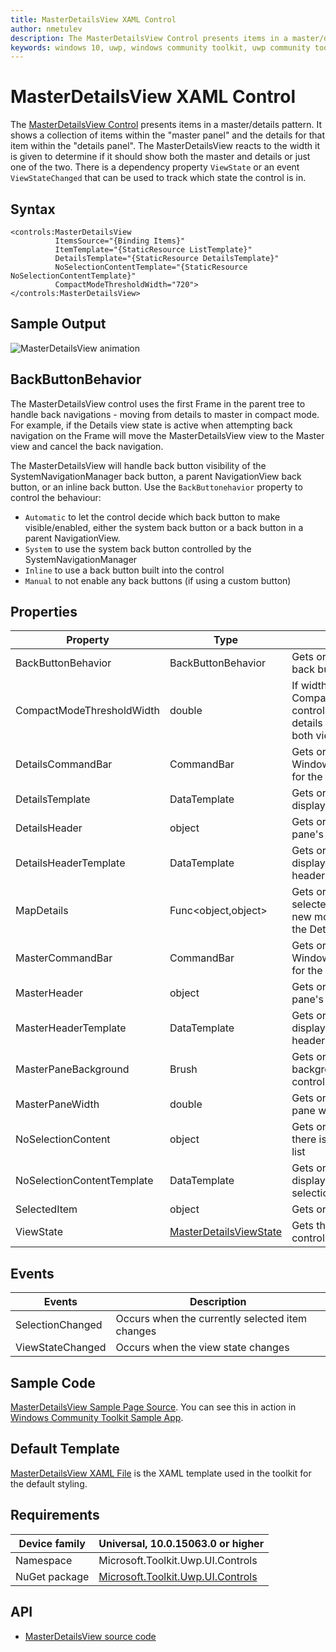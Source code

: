 ```yaml
---
title: MasterDetailsView XAML Control
author: nmetulev
description: The MasterDetailsView Control presents items in a master/details pattern.
keywords: windows 10, uwp, windows community toolkit, uwp community toolkit, uwp toolkit, MasterDetailsView, XAML Control, xaml
---
```


# MasterDetailsView XAML Control 

The [MasterDetailsView Control](https://docs.microsoft.com/dotnet/api/microsoft.toolkit.uwp.ui.controls.masterdetailsview) presents items in a master/details pattern. It shows a collection of items within the "master panel" and the details for that item within the "details panel". The MasterDetailsView reacts to the width it is given to determine if it should show both the master and details or just one of the two. There is a dependency property `ViewState` or an event `ViewStateChanged` that can be used to track which state the control is in.

## Syntax

```xaml
<controls:MasterDetailsView
          ItemsSource="{Binding Items}"
          ItemTemplate="{StaticResource ListTemplate}"
          DetailsTemplate="{StaticResource DetailsTemplate}"
          NoSelectionContentTemplate="{StaticResource NoSelectionContentTemplate}"
          CompactModeThresholdWidth="720">
</controls:MasterDetailsView>
```

## Sample Output

![MasterDetailsView animation](../resources/images/Controls/MasterDetailsView.gif)

## BackButtonBehavior
The MasterDetailsView control uses the first Frame in the parent tree to handle back navigations - moving from details to master in compact mode. For example, if the Details view state is active when attempting back navigation on the Frame will move the MasterDetailsView view to the Master view and cancel the back navigation.

The MasterDetailsView will handle back button visibility of the SystemNavigationManager back button, a parent NavigationView back button, or an inline back button. Use the `BackButtonehavior` property to control the behaviour:
- `Automatic` to let the control decide which back button to make visible/enabled, either the system back button or a back button in a parent NavigationView. 
- `System` to use the system back button controlled by the SystemNavigationManager
- `Inline` to use a back button built into the control
- `Manual` to not enable any back buttons (if using a custom button)

## Properties

| Property | Type | Description |
| -- | -- | -- |
| BackButtonBehavior | BackButtonBehavior | Gets or sets the behavior to use for the back button. |
| CompactModeThresholdWidth | double | If width of control is less than CompactModeThresholdWidth, the control will only display the master or details view - otherwise it will show both views. |
| DetailsCommandBar | CommandBar | Gets or sets the Windows.UI.Xaml.Controls.CommandBar for the details section |
| DetailsTemplate | DataTemplate | Gets or sets the DataTemplate used to display the details |
| DetailsHeader | object | Gets or sets the content for the details pane's header | 
| DetailsHeaderTemplate | DataTemplate | Gets or sets the DataTemplate used to display the content of the details pane's header |
| MapDetails | Func<object,object> | Gets or sets a function for mapping the selected item to a different model. This new model will be the DataContext of the Details area |
| MasterCommandBar | CommandBar | Gets or sets the Windows.UI.Xaml.Controls.CommandBar for the master section |
| MasterHeader | object | Gets or sets the content for the master pane's header |
| MasterHeaderTemplate | DataTemplate | Gets or sets the DataTemplate used to display the content of the master pane's header |
| MasterPaneBackground | Brush | Gets or sets the Brush to apply to the background of the list area of the control |
| MasterPaneWidth | double | Gets or sets the width of the master pane when the view is expanded |
| NoSelectionContent | object | Gets or sets the content to dsiplay when there is no item selected in the master list |
| NoSelectionContentTemplate | DataTemplate | Gets or sets the DataTemplate used to display the content when there is no selection |
| SelectedItem | object | Gets or sets the selected item |
| ViewState | [MasterDetailsViewState](https://docs.microsoft.com/dotnet/api/microsoft.toolkit.uwp.ui.controls.masterdetailsviewstate) | Gets the current visual state of the control |

## Events

| Events | Description |
| -- | -- |
| SelectionChanged | Occurs when the currently selected item changes |
| ViewStateChanged | Occurs when the view state changes |

## Sample Code

[MasterDetailsView Sample Page Source](https://github.com/Microsoft/WindowsCommunityToolkit//tree/master/Microsoft.Toolkit.Uwp.SampleApp/SamplePages/MasterDetailsView). You can see this in action in [Windows Community Toolkit Sample App](https://www.microsoft.com/store/apps/9NBLGGH4TLCQ).

## Default Template 

[MasterDetailsView XAML File](https://github.com/Microsoft/WindowsCommunityToolkit//blob/master/Microsoft.Toolkit.Uwp.UI.Controls/MasterDetailsView/MasterDetailsView.xaml) is the XAML template used in the toolkit for the default styling.

## Requirements

| Device family | Universal, 10.0.15063.0 or higher |
| -- | -- |
| Namespace | Microsoft.Toolkit.Uwp.UI.Controls |
| NuGet package | [Microsoft.Toolkit.Uwp.UI.Controls](https://www.nuget.org/packages/Microsoft.Toolkit.Uwp.UI.Controls/) |

## API

* [MasterDetailsView source code](https://github.com/Microsoft/WindowsCommunityToolkit//tree/master/Microsoft.Toolkit.Uwp.UI.Controls/MasterDetailsView)
